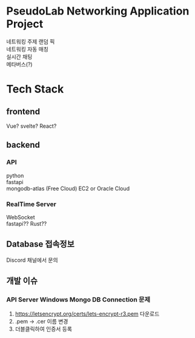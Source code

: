 # PseudoLab Networking Application Project

네트워킹 주제 랜덤 픽  
네트워킹 자동 매칭  
실시간 채팅  
메타버스(?)  


# Tech Stack


## frontend
Vue? svelte? React?


## backend

### API
python  
fastapi  
mongodb-atlas (Free Cloud)
EC2 or Oracle Cloud

### RealTime Server
WebSocket  
fastapi?? Rust??


## Database 접속정보
Discord 채널에서 문의


## 개발 이슈

### API Server Windows Mongo DB Connection 문제
1. https://letsencrypt.org/certs/lets-encrypt-r3.pem 다운로드  
2. .pem -> .cer 이름 변경
3. 더블클릭하여 인증서 등록